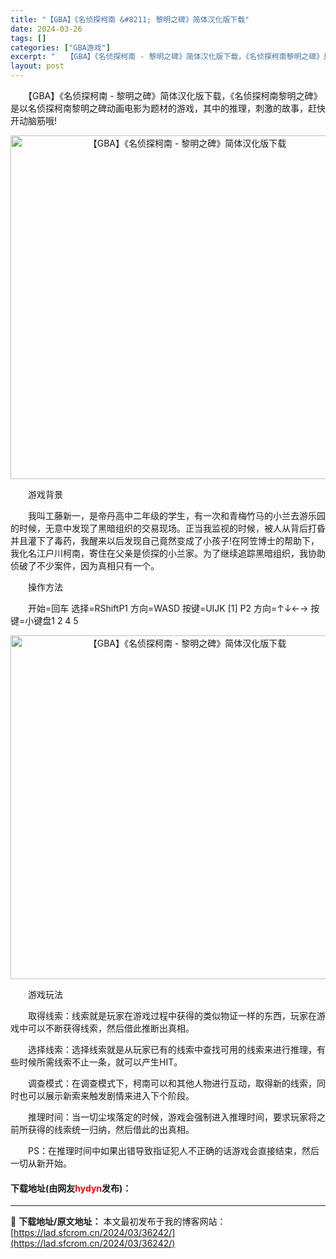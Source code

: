 ```yaml
---
title: "【GBA】《名侦探柯南 &#8211; 黎明之碑》简体汉化版下载"
date: 2024-03-26
tags: []
categories: ["GBA游戏"]
excerpt: "　　【GBA】《名侦探柯南 - 黎明之碑》简体汉化版下载，《名侦探柯南黎明之碑》是以名侦探柯南黎明之碑动画电影为题材的游戏，其中的推理，刺激的故事，赶快开动脑筋哦! 　　游戏背景 　　我叫工藤新一，是帝丹高中二年级的学生，有一次和青梅竹马的小兰去游乐园的时候，无意中发现了黑暗组织的交易现场。正当我监&hellip;"
layout: post
---
```


 <p>　　【GBA】《名侦探柯南 - 黎明之碑》简体汉化版下载，《名侦探柯南黎明之碑》是以名侦探柯南黎明之碑动画电影为题材的游戏，其中的推理，刺激的故事，赶快开动脑筋哦!</p> <p align="center"><img align="" border="0" src="https://lad.sfcrom.cn/wp-content/uploads/2024/03/20240326_660264b1ab058.jpg" width="550" alt="【GBA】《名侦探柯南 - 黎明之碑》简体汉化版下载" /></p> <p>　　游戏背景</p> <p>　　我叫工藤新一，是帝丹高中二年级的学生，有一次和青梅竹马的小兰去游乐园的时候，无意中发现了黑暗组织的交易现场。正当我监视的时候，被人从背后打昏并且灌下了毒药，我醒来以后发现自己竟然变成了小孩子!在阿笠博士的帮助下，我化名江户川柯南，寄住在父亲是侦探的小兰家。为了继续追踪黑暗组织，我协助侦破了不少案件，因为真相只有一个。</p> <p>　　操作方法</p> <p>　　开始=回车 选择=RShiftP1 方向=WASD 按键=UIJK [1] P2 方向=&uarr;&darr;&larr;&rarr; 按键=小键盘1 2 4 5</p> <p align="center"><img align="" border="0" src="https://lad.sfcrom.cn/wp-content/uploads/2024/03/20240326_660264b2162ca.jpg" width="550" alt="【GBA】《名侦探柯南 - 黎明之碑》简体汉化版下载" /></p> <p>　　游戏玩法</p> <p>　　取得线索：线索就是玩家在游戏过程中获得的类似物证一样的东西，玩家在游戏中可以不断获得线索，然后借此推断出真相。</p> <p>　　选择线索：选择线索就是从玩家已有的线索中查找可用的线索来进行推理，有些时候所需线索不止一条，就可以产生HIT。</p> <p>　　调查模式：在调查模式下，柯南可以和其他人物进行互动，取得新的线索，同时也可以展示新索来触发剧情来进入下个阶段。</p> <p>　　推理时间：当一切尘埃落定的时候，游戏会强制进入推理时间，要求玩家将之前所获得的线索统一归纳，然后借此的出真相。</p> <p>　　PS：在推理时间中如果出错导致指证犯人不正确的话游戏会直接结束，然后一切从新开始。</p> <p><h4>下载地址(由网友<font color="red">hydyn</font>发布)：</h4></p> 

---
📖 **下载地址/原文地址：** 本文最初发布于我的博客网站：[https://lad.sfcrom.cn/2024/03/36242/](https://lad.sfcrom.cn/2024/03/36242/)
